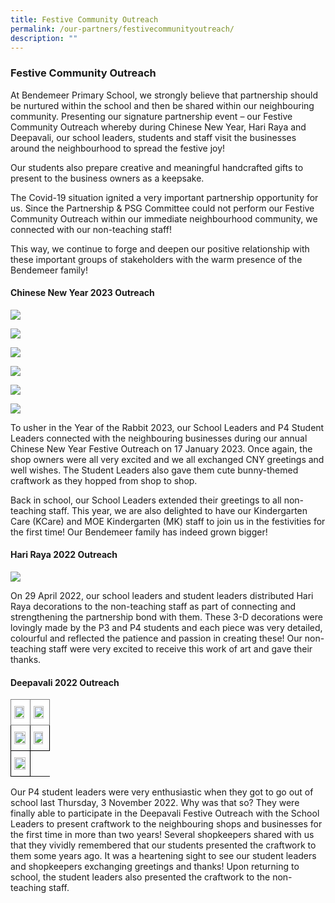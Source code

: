 ```yaml
---
title: Festive Community Outreach
permalink: /our-partners/festivecommunityoutreach/
description: ""
---
```

### Festive Community Outreach 

At Bendemeer Primary School, we strongly believe that partnership should be nurtured within the school and then be shared within our neighbouring community. Presenting our signature partnership event – our Festive Community Outreach whereby during Chinese New Year, Hari Raya and Deepavali, our school leaders, students and staff visit the businesses around the neighbourhood to spread the festive joy!&nbsp;

Our students also prepare creative and meaningful handcrafted gifts to present to the business owners as a keepsake.

The Covid-19 situation ignited a very important partnership opportunity for us. Since the Partnership &amp; PSG Committee could not perform our Festive Community Outreach within our immediate neighbourhood community, we connected with our non-teaching staff!&nbsp;

This way, we continue to forge and deepen our positive relationship with these important groups of stakeholders with the warm presence of the Bendemeer family!

  

#### Chinese New Year 2023 Outreach

![](/images/Our%20Partners/cny%20outreach%2023%201.jpg)

![](/images/Our%20Partners/cny%20outreach%2023%202.jpg)

![](/images/Our%20Partners/cny%20outreach%2023%203.jpg)

![](/images/Our%20Partners/cny%20outreach%2023%204.jpg)

![](/images/Our%20Partners/cny%20outreach%2023%205.jpg)

![](/images/Our%20Partners/cny%20outreach%2023%206.jpg)

To usher in the Year of the Rabbit 2023, our School Leaders and P4 Student Leaders connected with the neighbouring businesses during our annual Chinese New Year Festive Outreach on 17 January 2023. Once again, the shop owners were all very excited and we all exchanged CNY greetings and well wishes. The Student Leaders also gave them cute bunny-themed craftwork as they hopped from shop to shop.

Back in school, our School Leaders extended their greetings to all non-teaching staff. This year, we are also delighted to have our Kindergarten Care (KCare) and MOE Kindergarten (MK) staff to join us in the festivities for the first time! Our Bendemeer family has indeed grown bigger!

  

#### Hari Raya 2022 Outreach

![](/images/Our%20Partners/hari%20raya%20outreach%2023.jpg)

On 29 April 2022, our school leaders and student leaders distributed Hari Raya decorations to the non-teaching staff as part of connecting and strengthening the partnership bond with them. These 3-D decorations were lovingly made by the P3 and P4 students and each piece was very detailed, colourful and reflected the patience and passion in creating these! Our non-teaching staff were very excited to receive this work of art and gave their thanks.

  
  
  
 

#### Deepavali 2022 Outreach

<style type="text/css">
.tg  {border-collapse:collapse;border-spacing:0;}
.tg td{border-color:black;border-style:solid;border-width:1px;font-family:Arial, sans-serif;font-size:14px;
  overflow:hidden;padding:10px 5px;word-break:normal;}
.tg th{border-color:black;border-style:solid;border-width:1px;font-family:Arial, sans-serif;font-size:14px;
  font-weight:normal;overflow:hidden;padding:10px 5px;word-break:normal;}
.tg .tg-rx9b{background-color:#FFF;border-color:inherit;color:#323232;font-weight:bold;text-align:left;vertical-align:top}
.tg .tg-0lax{text-align:left;vertical-align:top}
</style>
<table class="tg">
<thead>
  <tr>
    <th class="tg-rx9b"><img style="width:90%" src="/images/Our%20Partners/deepavali%20outreach%2023%201.jpg" align="center"></th>
    <th class="tg-rx9b"><img style="width:89%" src="/images/Our%20Partners/deepavali%20outreach%2023%202.jpg" align="center"></th>
  </tr>
</thead>
<tbody>
  <tr>
    <td class="tg-0lax"><img style="width:95%" src="/images/Our%20Partners/deepavali%20outreach%2023%203.jpg" align="center"></td>
    <td class="tg-0lax"><img style="width:88%" src="/images/Our%20Partners/deepavali%20outreach%2023%204.jpg" align="center"></td>
  </tr>
  <tr>
    <td class="tg-0lax"><img style="width:95%" src="/images/Our%20Partners/deepavali%20outreach%2023%205.jpg" align="center"></td>
  </tr>
</tbody>
</table>

Our P4 student leaders were very enthusiastic when they got to go out of school last Thursday, 3 November 2022. Why was that so? They were finally able to participate in the Deepavali Festive Outreach with the School Leaders to present craftwork to the neighbouring shops and businesses for the first time in more than two years! Several shopkeepers shared with us that they vividly remembered that our students presented the craftwork to them some years ago. It was a heartening sight to see our student leaders and shopkeepers exchanging greetings and thanks! Upon returning to school, the student leaders also presented the craftwork to the non-teaching staff.